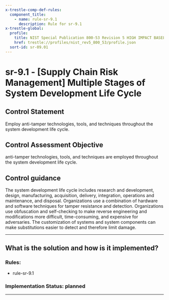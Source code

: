 ```yaml
---
x-trestle-comp-def-rules:
  component_title:
    - name: rule-sr-9.1
      description: Rule for sr-9.1
x-trestle-global:
  profile:
    title: NIST Special Publication 800-53 Revision 5 HIGH IMPACT BASELINE
    href: trestle://profiles/nist_rev5_800_53/profile.json
  sort-id: sr-09.01
---
```


# sr-9.1 - \[Supply Chain Risk Management\] Multiple Stages of System Development Life Cycle

## Control Statement

Employ anti-tamper technologies, tools, and techniques throughout the system development life cycle.

## Control Assessment Objective

anti-tamper technologies, tools, and techniques are employed throughout the system development life cycle.

## Control guidance

The system development life cycle includes research and development, design, manufacturing, acquisition, delivery, integration, operations and maintenance, and disposal. Organizations use a combination of hardware and software techniques for tamper resistance and detection. Organizations use obfuscation and self-checking to make reverse engineering and modifications more difficult, time-consuming, and expensive for adversaries. The customization of systems and system components can make substitutions easier to detect and therefore limit damage.

______________________________________________________________________

## What is the solution and how is it implemented?

<!-- For implementation status enter one of: implemented, partial, planned, alternative, not-applicable -->

<!-- Note that the list of rules under ### Rules: is read-only and changes will not be captured after assembly to JSON -->

<!-- Add control implementation description here for control: sr-9.1 -->

### Rules:

  - rule-sr-9.1

### Implementation Status: planned

______________________________________________________________________
